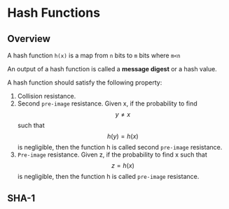 # Hash Functions

## Overview

A hash function `h(x)` is a map from `n` bits to `m` bits where `m<n`

An output of a hash function is called a **message digest** or a hash value.

A hash function should satisfy the following property:

1. Collision resistance.
2. Second `pre-image` resistance. Given x, if the probability to find $$y \not= x $$ such that $$h(y) = h(x)$$ is negligible, then the function h is called second `pre-image` resistance.
3. `Pre-image` resistance. Given z, if the probability to find x such that $$z = h(x)$$ is negligible, then the function h is called `pre-image` resistance.

## SHA-1

